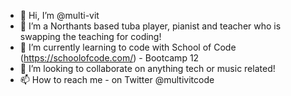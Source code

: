 - 👋 Hi, I’m @multi-vit
- 👀 I’m a Northants based tuba player, pianist and teacher who is swapping the teaching for coding! 
- 🌱 I’m currently learning to code with School of Code (https://schoolofcode.com/) - Bootcamp 12
- 💞️ I’m looking to collaborate on anything tech or music related!
- 📫 How to reach me - on Twitter @multivitcode

<!---
multi-vit/multi-vit is a ✨ special ✨ repository because its `README.md` (this file) appears on your GitHub profile.
You can click the Preview link to take a look at your changes.
--->
